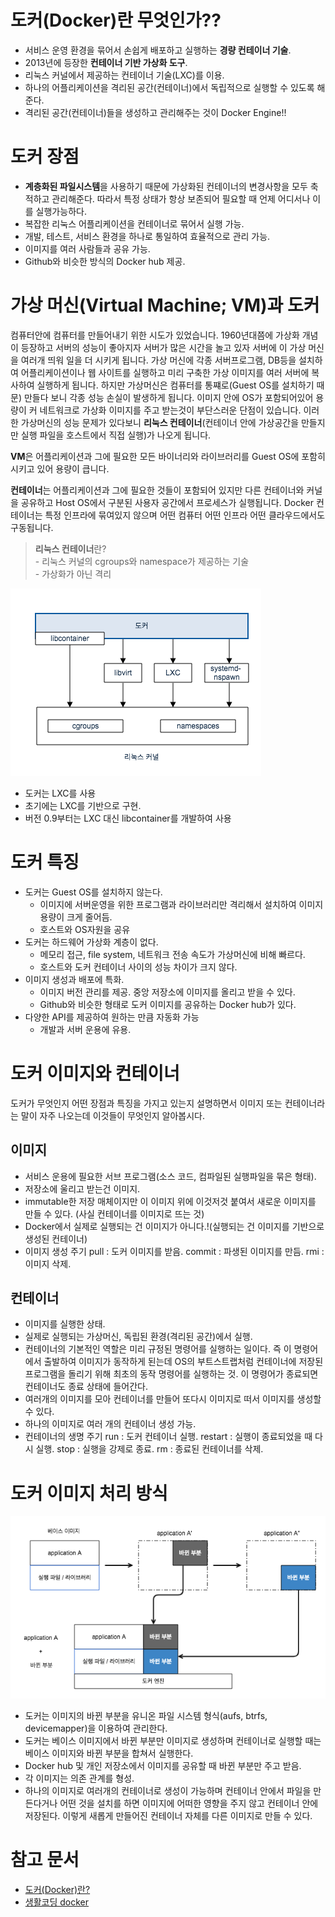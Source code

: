 # 도커(Docker)란 무엇인가??
 - 서비스 운영 환경을 묶어서 손쉽게 배포하고 실행하는 **경량 컨테이너 기술**.
 - 2013년에 등장한 **컨테이너 기반 가상화 도구**.
 - 리눅스 커널에서 제공하는 컨테이너 기술(LXC)를 이용.
 - 하나의 어플리케이션을 격리된 공간(컨테이너)에서 독립적으로 실행할 수 있도록 해준다.
 - 격리된 공간(컨테이너)들을 생성하고 관리해주는 것이 Docker Engine!!

# 도커 장점
 - **계층화된 파일시스템**을 사용하기 때문에 가상화된 컨테이너의 변경사항을 모두 축적하고 관리해준다. 따라서 특정 상태가 항상 보존되어 필요할 때 언제 어디서나 이를 실행가능하다.
 - 복잡한 리눅스 어플리케이션을 컨테이너로 묶어서 실행 가능.
 - 개발, 테스트, 서비스 환경을 하나로 통일하여 효율적으로 관리 가능.
 - 이미지를 여러 사람들과 공유 가능.
 - Github와 비슷한 방식의 Docker hub 제공.

# 가상 머신(Virtual Machine; VM)과 도커
컴퓨터안에 컴퓨터를 만들어내기 위한 시도가 있었습니다. 1960년대쯤에 가상화 개념이 등장하고 서버의 성능이 좋아지자 서버가 많은 시간을 놀고 있자 서버에 이 가상 머신을 여러개 띄워 일을 더 시키게 됩니다. 
가상 머신에 각종 서버프로그램, DB등을 설치하여 어플리케이션이나 웹 사이트를 실행하고 미리 구축한 가상 이미지를 여러 서버에 복사하여 실행하게 됩니다. 하지만 가상머신은 컴퓨터를 통쨰로(Guest OS를 설치하기 때문) 만들다 보니 각종 성능 손실이 발생하게 됩니다. 이미지 안에 OS가 포함되어있어 용량이 커 네트워크로 가상화 이미지를 주고 받는것이 부단스러운 단점이 있습니다. 이러한 가상머신의 성능 문제가 있다보니 **리눅스 컨테이너**(컨테이너 안에 가상공간을 만들지만 실행 파일을 호스트에서 직접 실행)가 나오게 됩니다.

**VM**은 어플리케이션과 그에 필요한 모든 바이너리와 라이브러리를 Guest OS에 포함히시키고 있어 용량이 큽니다. 

**컨테이너**는 어플리케이션과 그에 필요한 것들이 포함되어 있지만 다른 컨테이너와 커널을 공유하고 Host OS에서 구분된 사용자 공간에서 프로세스가 실행됩니다. Docker 컨테이너는 특정 인프라에 묶여있지 않으며 어떤 컴퓨터 어떤 인프라 어떤 클라우드에서도 구동됩니다.

> **리눅스 컨테이너**란? </br> - 리눅스 커널의 cgroups와 namespace가 제공하는 기술 </br> - 가상화가 아닌 격리


![Alt text](docker.png "그림1.docker")
  - 도커는 LXC를 사용
  - 초기에는 LXC를 기반으로 구현. 
  - 버전 0.9부터는 LXC 대신 libcontainer를 개발하여 사용

# 도커 특징
* 도커는 Guest OS를 설치하지 않는다.
  - 이미지에 서버운영을 위한 프로그램과 라이브러리만 격리해서 설치하여 이미지 용량이 크게 줄어듬.
  - 호스트와 OS자원을 공유
* 도커는 하드웨어 가상화 계층이 없다.
  - 메모리 접근, file system, 네트워크 전송 속도가 가상머신에 비해 빠르다.
  - 호스트와 도커 컨테이너 사이의 성능 차이가 크지 않다.
* 이미지 생성과 배포에 특화.
  - 이미지 버전 관리를 제공. 중앙 저장소에 이미지를 올리고 받을 수 있다.
  - Github와 비슷한 형태로 도커 이미지를 공유하는 Docker hub가 있다.
* 다양한 API를 제공하여 원하는 만큼 자동화 가능
  - 개발과 서버 운용에 유용.

# 도커 이미지와 컨테이너
도커가 무엇인지 어떤 장점과 특징을 가지고 있는지 설명하면서 이미지 또는 컨테이너라는 말이 자주 나오는데 이것들이 무엇인지 알아봅시다.

## 이미지
- 서비스 운용에 필요한 서브 프로그램(소스 코드, 컴파일된 실행파일을 묶은 형태).
- 저장소에 울리고 받는건 이미지.
- immutable한 저장 매체이지만 이 이미지 위에 이것저것 붙여서 새로운 이미지를 만들 수 있다. (사실 컨테이너를 이미지로 뜨는 것)
- Docker에서 실제로 실행되는 건 이미지가 아니다.!(실행되는 건 이미지를 기반으로 생성된 컨테이너)
- 이미지 생성 주기
  pull : 도커 이미지를 받음.
  commit : 파생된 이미지를 만듬.
  rmi : 이미지 삭제.

## 컨테이너
- 이미지를 실행한 상태.
- 실제로 실행되는 가상머신, 독립된 환경(격리된 공간)에서 실행.
- 컨테이너의 기본적인 역할은 미리 규정된 명령어를 실행하는 일이다. 즉 이 명령어에서 출발하여 이미지가 동작하게 된는데 OS의 부트스트랩처럼 컨테이너에 저장된 프로그램을 돌리기 위해 최초의 동작 명령어를 실행하는 것. 이 명령어가 종료되면 컨테이너도 종료 상태에 들어간다.
- 여러개의 이미지를 모아 컨테이너를 만들어 또다시 이미지로 떠서 이미지를 생성할 수 있다.
- 하나의 이미지로 여러 개의 컨테이너 생성 가능.
- 컨테이너의 생명 주기
  run : 도커 컨테이너 실행.
  restart : 실행이 종료되었을 때 다시 실행.
  stop :  실행을 강제로 종료.
  rm : 종료된 컨테이너를 삭제.

# 도커 이미지 처리 방식
![Alt text](docker-image-processing.png "그림1.docker_image_처리방식")
- 도커는 이미지의 바뀐 부분을 유니온 파일 시스템 형식(aufs, btrfs, devicemapper)을 이용하여 관리한다.
- 도커는 베이스 이미지에서 바뀐 부분만 이미지로 생성하며 컨테이너로 실행할 때는 베이스 이미지와 바뀐 부분을 합쳐서 실행한다.
- Docker hub 및 개인 저장소에서 이미지를 공유할 때 바뀐 부분만 주고 받음.
- 각 이미지는 의존 관계를 형성.
- 하나의 이미지로 여러개의 컨테이너로 생성이 가능하며 컨테이너 안에서 파일을 만든다거나 어떤 것을 설치를 하면 이미지에 어떠한 영향을 주지 않고 컨테이너 안에 저장된다. 이렇게 새롭게 만들어진 컨테이너 자체를 다른 이미지로 만들 수 있다.

# 참고 문서

- <a href="http://blog.naver.com/PostView.nhn?blogId=woong17&logNo=220946125940&parentCategoryNo=&categoryNo=64&viewDate=&isShowPopularPosts=false&from=postView">도커(Docker)란?</a>
- <a href="https://www.youtube.com/watch?v=Bhzz9E3xuXY&t=964s">생활코딩 docker</a>
